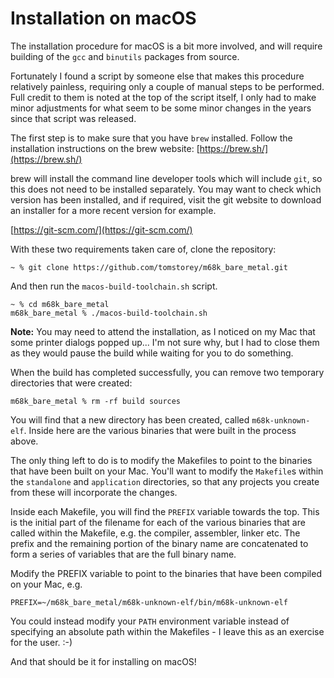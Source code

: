 # Installation on macOS
The installation procedure for macOS is a bit more involved, and will require building of the `gcc` and `binutils` packages from source.

Fortunately I found a script by someone else that makes this procedure relatively painless, requiring only a couple of manual steps to be performed. Full credit to them is noted at the top of the script itself, I only had to make minor adjustments for what seem to be some minor changes in the years since that script was released.

The first step is to make sure that you have `brew` installed. Follow the installation instructions on the brew website: [https://brew.sh/](https://brew.sh/)

brew will install the command line developer tools which will include `git`, so this does not need to be installed separately. You may want to check which version has been installed, and if required, visit the git website to download an installer for a more recent version for example.

[https://git-scm.com/](https://git-scm.com/)

With these two requirements taken care of, clone the repository:

```
~ % git clone https://github.com/tomstorey/m68k_bare_metal.git
```

And then run the `macos-build-toolchain.sh` script.

```
~ % cd m68k_bare_metal
m68k_bare_metal % ./macos-build-toolchain.sh
```

**Note:** You may need to attend the installation, as I noticed on my Mac that some printer dialogs popped up... I'm not sure why, but I had to close them as they would pause the build while waiting for you to do something.

When the build has completed successfully, you can remove two temporary directories that were created:

```
m68k_bare_metal % rm -rf build sources
```

You will find that a new directory has been created, called `m68k-unknown-elf`. Inside here are the various binaries that were built in the process above.

The only thing left to do is to modify the Makefiles to point to the binaries that have been built on your Mac. You'll want to modify the `Makefile`s within the `standalone` and `application` directories, so that any projects you create from these will incorporate the changes.

Inside each Makefile, you will find the `PREFIX` variable towards the top. This is the initial part of the filename for each of the various binaries that are called within the Makefile, e.g. the compiler, assembler, linker etc. The prefix and the remaining portion of the binary name are concatenated to form a series of variables that are the full binary name.

Modify the PREFIX variable to point to the binaries that have been compiled on your Mac, e.g.

```
PREFIX=~/m68k_bare_metal/m68k-unknown-elf/bin/m68k-unknown-elf
```

You could instead modify your `PATH` environment variable instead of specifying an absolute path within the Makefiles - I leave this as an exercise for the user. :-)

And that should be it for installing on macOS!
